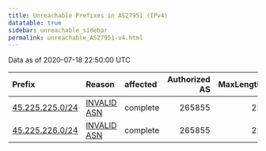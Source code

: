 ```yaml
---
title: Unreachable Prefixes in AS27951 (IPv4)
datatable: true
sidebar: unreachable_sidebar
permalink: unreachable_AS27951-v4.html
---
```


Data as of 2020-07-18 22:50:00 UTC


<div class="datatable-begin"></div>

| Prefix                                                   | Reason                                                                                                 | affected   |   Authorized AS |   MaxLength | Anchor                                         |   unreachable /24s |
|:---------------------------------------------------------|:-------------------------------------------------------------------------------------------------------|:-----------|----------------:|------------:|:-----------------------------------------------|-------------------:|
| [45.225.225.0/24](https://stat.ripe.net/45.225.225.0/24) | [INVALID ASN](https://rpki-validator.ripe.net/announcement-preview?asn=AS27951&prefix=45.225.225.0/24) | complete   |          265855 |          22 | [LACNIC](unreachable_LACNIC_RPKI_Root-v4.html) |                  1 |
| [45.225.226.0/24](https://stat.ripe.net/45.225.226.0/24) | [INVALID ASN](https://rpki-validator.ripe.net/announcement-preview?asn=AS27951&prefix=45.225.226.0/24) | complete   |          265855 |          22 | [LACNIC](unreachable_LACNIC_RPKI_Root-v4.html) |                  1 |

<div class="datatable-end"></div>
